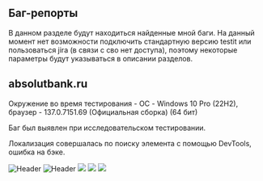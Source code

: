 ## Баг-репорты

В данном разделе будут находиться найденные мной баги.
На данный момент нет возможности подключить стандартную версию testit или пользоваться jira (в связи с сво нет доступа), поэтому некоторые параметры будут указываться в описании разделов.

## absolutbank.ru

Окружение во время тестирования - ОС - Windows 10 Pro (22H2), браузер - 137.0.7151.69 (Официальная сборка) (64 бит)

Баг был выявлен при исследовательском тестировании. 

Локализация совершалась по поиску элемента с помощью DevTools, ошибка на бэке.


<img src="https://github.com/MILKsons/Portfolio/blob/main/screenshots/testcasenakop.PNG" alt="Header" style="max-width: 30%;">
<img src="https://github.com/MILKsons/Portfolio/blob/main/screenshots/некорректные%20данные1.PNG" alt="Header" style="max-width: 30%;">
<img src="https://github.com/MILKsons/Portfolio/blob/main/screenshots/некорректные%20данные%202.PNG" style="max-width: 30%;">
<img src="https://github.com/MILKsons/Portfolio/blob/main/screenshots/lokalbank.PNG" style="max-width: 30%;">
<img src="https://github.com/MILKsons/Portfolio/blob/main/screenshots/lokalbanknakop.PNG" style="max-width: 30%;">
